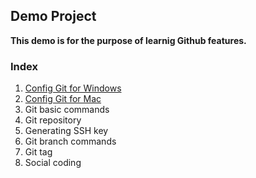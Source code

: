 ## Demo Project

**This demo is for the purpose of learnig Github features.**


### Index
1. [Config Git for Windows](config-git-for-windows.md)
2. [Config Git for Mac](config-git-for-mac.md)
3. Git basic commands
4. Git repository
5. Generating SSH key
6. Git branch commands
7. Git tag
8. Social coding 

